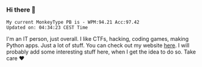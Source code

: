 ### Hi there 👋
<!-- PB START -->
```
My current MonkeyType PB is - WPM:94.21 Acc:97.42
Updated on: 04:34:23 CEST Time
```
<!-- PB END -->
I'm an IT person, just overall. I like CTFs, hacking, coding games, making Python apps. Just a lot of stuff.
You can check out my website [here](https://skill3472.github.io/).
I will probably add some interesting stuff here, when I get the idea to do so. Take care ❤️
